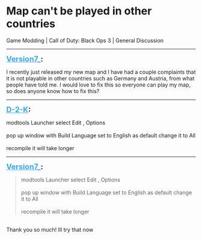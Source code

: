 # Map can't be played in other countries
Game Modding | Call of Duty: Black Ops 3 | General Discussion

---
<strong style="font-size: 1.4em;"><span style="text-decoration: underline;text-decoration-color: #34a7f9;"><span style="color:#34a7f9;">Version7_</span></span>:</strong>

<p>I recently just released my new map and I have had a couple complaints that it is not playable in other countries such as Germany and Austria, from what people have told me. I would love to fix this so everyone can play my map, so does anyone know how to fix this?</p>

---
<strong style="font-size: 1.4em;"><span style="text-decoration: underline;text-decoration-color: #34a7f9;"><span style="color:#34a7f9;">D-2-K</span></span>:</strong>

<p>modtools Launcher select Edit , Options<br /><br />pop up window with Build Language set to English as default change it to All<br /><br />recompile it will take longer</p>

---
<strong style="font-size: 1.4em;"><span style="text-decoration: underline;text-decoration-color: #34a7f9;"><span style="color:#34a7f9;">Version7_</span></span>:</strong>

<p><blockquote>modtools Launcher select Edit , Options<br /><br />pop up window with Build Language set to English as default change it to All<br /><br />recompile it will take longer<br /></blockquote><br />Thank you so much! Ill try that now</p>
